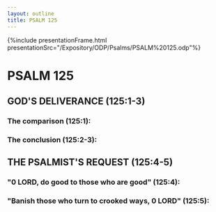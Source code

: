 ```yaml
---
layout: outline
title: PSALM 125
---
```

{%include presentationFrame.html presentationSrc="/Expository/ODP/Psalms/PSALM%20125.odp"%}

# PSALM 125 
## GOD\'S DELIVERANCE (125:1-3) 
###  The comparison (125:1): 
###  The conclusion (125:2-3): 
## THE PSALMIST\'S REQUEST (125:4-5) 
###  \"0 LORD, do good to those who are good\" (125:4): 
###  \"Banish those who turn to crooked ways, 0 LORD\" (125:5): 
